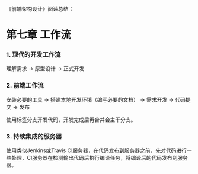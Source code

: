 《前端架构设计》阅读总结：

# 第七章 工作流

### 1. 现代的开发工作流

理解需求 -> 原型设计 -> 正式开发


### 2. 前端工作流

安装必要的工具 -> 搭建本地开发环境（编写必要的文档） -> 需求开发 -> 代码提交 -> 发布

使用标签分支开发代码，开发完成后再合并会主干分支。

### 3. 持续集成的服务器

使用类似Jenkins或Travis CI服务器，在代码发布到服务器之前，先对代码进行一些处理，CI服务器在检测输出代码后执行编译任务，将编译后的代码发布到服务器。






